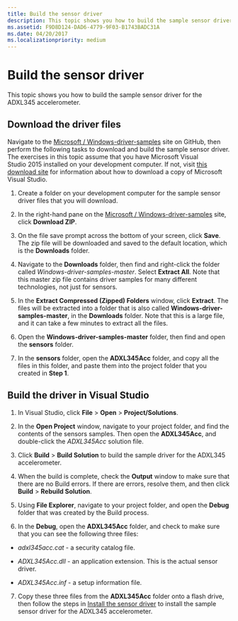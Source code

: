 ```yaml
---
title: Build the sensor driver
description: This topic shows you how to build the sample sensor driver for the ADXL345 accelerometer.
ms.assetid: F9D8D124-DAD6-4779-9F03-B1743BADC31A
ms.date: 04/20/2017
ms.localizationpriority: medium
---
```


# Build the sensor driver


This topic shows you how to build the sample sensor driver for the ADXL345 accelerometer.

## Download the driver files


Navigate to the [Microsoft / Windows-driver-samples](https://github.com/Microsoft/Windows-driver-samples) site on GitHub, then perform the following tasks to download and build the sample sensor driver. The exercises in this topic assume that you have Microsoft Visual Studio 2015 installed on your development computer. If not, visit [this download site](https://visualstudio.microsoft.com/downloads/) for information about how to download a copy of Microsoft Visual Studio.

1. Create a folder on your development computer for the sample sensor driver files that you will download.

2. In the right-hand pane on the [Microsoft / Windows-driver-samples](https://github.com/Microsoft/Windows-driver-samples) site, click **Download ZIP**.

3. On the file save prompt across the bottom of your screen, click **Save**. The zip file will be downloaded and saved to the default location, which is the **Downloads** folder.

4. Navigate to the **Downloads** folder, then find and right-click the folder called *Windows-driver-samples-master*. Select **Extract All**. Note that this master zip file contains driver samples for many different technologies, not just for sensors.

5. In the **Extract Compressed (Zipped) Folders** window, click **Extract**. The files will be extracted into a folder that is also called **Windows-driver-samples-master**, in the **Downloads** folder. Note that this is a large file, and it can take a few minutes to extract all the files.

6. Open the **Windows-driver-samples-master** folder, then find and open the **sensors** folder.

7. In the **sensors** folder, open the **ADXL345Acc** folder, and copy all the files in this folder, and paste them into the project folder that you created in **Step 1**.

## Build the driver in Visual Studio


1. In Visual Studio, click **File** &gt; **Open** &gt; **Project/Solutions**.

2. In the **Open Project** window, navigate to your project folder, and find the contents of the sensors samples. Then open the **ADXL345Acc**, and double-click the *ADXL345Acc* solution file.

3. Click **Build** &gt; **Build Solution** to build the sample driver for the ADXL345 accelerometer.

4. When the build is complete, check the **Output** window to make sure that there are no Build errors. If there are errors, resolve them, and then click **Build** &gt; **Rebuild Solution**.

5. Using **File Explorer**, navigate to your project folder, and open the **Debug** folder that was created by the Build process.

6. In the **Debug**, open the **ADXL345Acc** folder, and check to make sure that you can see the following three files:

-   *adxl345acc.cat* - a security catalog file.

-   *ADXL345Acc.dll* - an application extension. This is the actual sensor driver.

-   *ADXL345Acc.inf* - a setup information file.

7. Copy these three files from the **ADXL345Acc** folder onto a flash drive, then follow the steps in [Install the sensor driver](install-the-sensor-driver.md) to install the sample sensor driver for the ADXL345 accelerometer.
 

 




